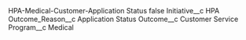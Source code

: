 <?xml version="1.0" encoding="UTF-8"?>
<CustomMetadata xmlns="http://soap.sforce.com/2006/04/metadata" xmlns:xsi="http://www.w3.org/2001/XMLSchema-instance" xmlns:xsd="http://www.w3.org/2001/XMLSchema">
    <label>HPA-Medical-Customer-Application Status</label>
    <protected>false</protected>
    <values>
        <field>Initiative__c</field>
        <value xsi:type="xsd:string">HPA</value>
    </values>
    <values>
        <field>Outcome_Reason__c</field>
        <value xsi:type="xsd:string">Application Status</value>
    </values>
    <values>
        <field>Outcome__c</field>
        <value xsi:type="xsd:string">Customer Service</value>
    </values>
    <values>
        <field>Program__c</field>
        <value xsi:type="xsd:string">Medical</value>
    </values>
</CustomMetadata>
